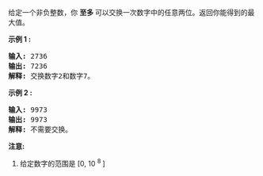 <html>
 <body>
  <p>
   给定一个非负整数，你
   <strong>
    至多
   </strong>
   可以交换一次数字中的任意两位。返回你能得到的最大值。
  </p>
  <p>
   <strong>
    示例 1 :
   </strong>
  </p>
  <pre>
<strong>输入:</strong> 2736
<strong>输出:</strong> 7236
<strong>解释:</strong> 交换数字2和数字7。
</pre>
  <p>
   <strong>
    示例 2 :
   </strong>
  </p>
  <pre>
<strong>输入:</strong> 9973
<strong>输出:</strong> 9973
<strong>解释:</strong> 不需要交换。
</pre>
  <p>
   <strong>
    注意:
   </strong>
  </p>
  <ol>
   <li>
    给定数字的范围是 [0, 10
    <sup>
     8
    </sup>
    ]
   </li>
  </ol>
 </body>
</html>